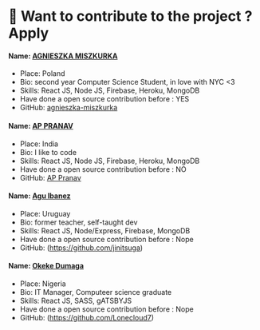 # 🚀 Want to contribute to the project ? Apply

#### Name: [AGNIESZKA MISZKURKA](https://github.com/agnieszka-miszkurka)

- Place: Poland
- Bio: second year Computer Science Student, in love with NYC <3
- Skills: React JS, Node JS, Firebase, Heroku, MongoDB
- Have done a open source contribution before : YES
- GitHub: [agnieszka-miszkurka](https://github.com/agnieszka-miszkurka)

#### Name: [AP PRANAV](https://github.com/pranav-cs)

- Place: India
- Bio: I like to code
- Skills: React JS, Node JS, Firebase, Heroku, MongoDB
- Have done a open source contribution before : NO
- GitHub: [AP Pranav](https://github.com/pranav-cs)

#### Name: [Agu Ibanez](https://github.com/agnieszka-miszkurka)

- Place: Uruguay
- Bio: former teacher, self-taught dev
- Skills: React JS, Node/Express, Firebase, MongoDB
- Have done a open source contribution before : Nope
- GitHub: (https://github.com/jinitsuga)

#### Name: [Okeke Dumaga](https://github.com/Lonecloud7)

- Place: Nigeria
- Bio: IT Manager, Computeer science graduate
- Skills: React JS, SASS, gATSBYJS
- Have done a open source contribution before : Nope
- GitHub: (https://github.com/Lonecloud7)
